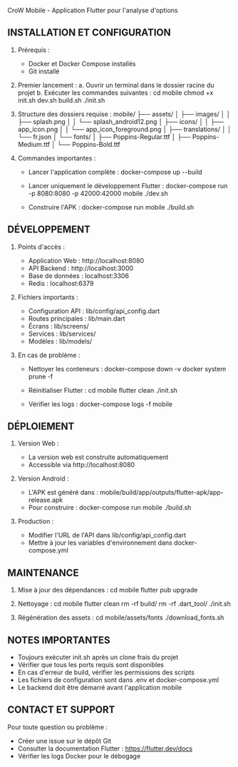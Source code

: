 CroW Mobile - Application Flutter pour l'analyse d'options

INSTALLATION ET CONFIGURATION
---------------------------

1. Prérequis :
   - Docker et Docker Compose installés
   - Git installé

2. Premier lancement :
   a. Ouvrir un terminal dans le dossier racine du projet
   b. Exécuter les commandes suivantes :
      cd mobile
      chmod +x init.sh dev.sh build.sh
      ./init.sh

3. Structure des dossiers requise :
   mobile/
   ├── assets/
   │   ├── images/
   │   │   ├── splash.png
   │   │   └── splash_android12.png
   │   ├── icons/
   │   │   ├── app_icon.png
   │   │   └── app_icon_foreground.png
   │   ├── translations/
   │   │   └── fr.json
   │   └── fonts/
   │       ├── Poppins-Regular.ttf
   │       ├── Poppins-Medium.ttf
   │       └── Poppins-Bold.ttf

4. Commandes importantes :
   - Lancer l'application complète :
     docker-compose up --build

   - Lancer uniquement le développement Flutter :
     docker-compose run -p 8080:8080 -p 42000:42000 mobile ./dev.sh

   - Construire l'APK :
     docker-compose run mobile ./build.sh

DÉVELOPPEMENT
------------

1. Points d'accès :
   - Application Web : http://localhost:8080
   - API Backend : http://localhost:3000
   - Base de données : localhost:3306
   - Redis : localhost:6379

2. Fichiers importants :
   - Configuration API : lib/config/api_config.dart
   - Routes principales : lib/main.dart
   - Écrans : lib/screens/
   - Services : lib/services/
   - Modèles : lib/models/

3. En cas de problème :
   - Nettoyer les conteneurs :
     docker-compose down -v
     docker system prune -f

   - Réinitialiser Flutter :
     cd mobile
     flutter clean
     ./init.sh

   - Vérifier les logs :
     docker-compose logs -f mobile

DÉPLOIEMENT
-----------

1. Version Web :
   - La version web est construite automatiquement
   - Accessible via http://localhost:8080

2. Version Android :
   - L'APK est généré dans : mobile/build/app/outputs/flutter-apk/app-release.apk
   - Pour construire : docker-compose run mobile ./build.sh

3. Production :
   - Modifier l'URL de l'API dans lib/config/api_config.dart
   - Mettre à jour les variables d'environnement dans docker-compose.yml

MAINTENANCE
----------

1. Mise à jour des dépendances :
   cd mobile
   flutter pub upgrade

2. Nettoyage :
   cd mobile
   flutter clean
   rm -rf build/
   rm -rf .dart_tool/
   ./init.sh

3. Régénération des assets :
   cd mobile/assets/fonts
   ./download_fonts.sh

NOTES IMPORTANTES
----------------

- Toujours exécuter init.sh après un clone frais du projet
- Vérifier que tous les ports requis sont disponibles
- En cas d'erreur de build, vérifier les permissions des scripts
- Les fichiers de configuration sont dans .env et docker-compose.yml
- Le backend doit être démarré avant l'application mobile

CONTACT ET SUPPORT
-----------------

Pour toute question ou problème :
- Créer une issue sur le dépôt Git
- Consulter la documentation Flutter : https://flutter.dev/docs
- Vérifier les logs Docker pour le débogage
